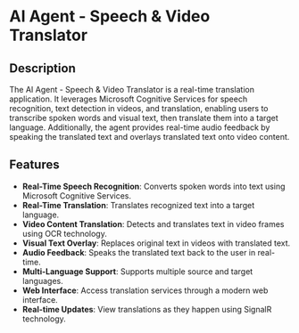 # AI Agent - Speech & Video Translator

## Description
The AI Agent - Speech & Video Translator is a real-time translation application. It leverages Microsoft Cognitive Services for speech recognition, text detection in videos, and translation, enabling users to transcribe spoken words and visual text, then translate them into a target language. Additionally, the agent provides real-time audio feedback by speaking the translated text and overlays translated text onto video content.

## Features
- **Real-Time Speech Recognition**: Converts spoken words into text using Microsoft Cognitive Services.
- **Real-Time Translation**: Translates recognized text into a target language.
- **Video Content Translation**: Detects and translates text in video frames using OCR technology.
- **Visual Text Overlay**: Replaces original text in videos with translated text.
- **Audio Feedback**: Speaks the translated text back to the user in real-time.
- **Multi-Language Support**: Supports multiple source and target languages.
- **Web Interface**: Access translation services through a modern web interface.
- **Real-time Updates**: View translations as they happen using SignalR technology.
